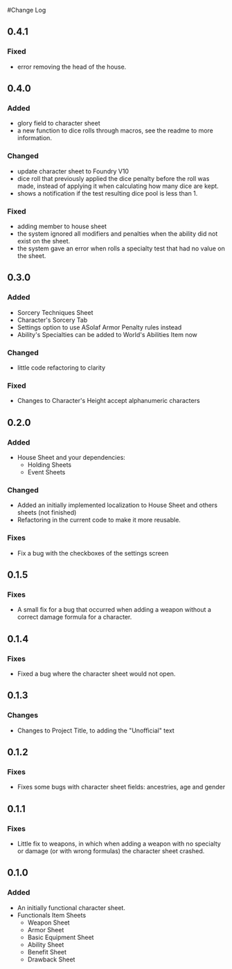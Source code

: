 #Change Log

## 0.4.1

### Fixed
- error removing the head of the house.

## 0.4.0

### Added
- glory field to character sheet
- a new function to dice rolls through macros, see the readme to more information.

### Changed
- update character sheet to Foundry V10
- dice roll that previously applied the dice penalty before the roll was made, instead of applying it when calculating how many dice are kept.
- shows a notification if the test resulting dice pool is less than 1.

### Fixed
- adding member to house sheet
- the system ignored all modifiers and penalties when the ability did not exist on the sheet.
- the system gave an error when rolls a specialty test that had no value on the sheet.

## 0.3.0

### Added

- Sorcery Techniques Sheet
- Character's Sorcery Tab
- Settings option to use ASoIaf Armor Penalty rules instead
- Ability's Specialties can be added to World's Abilities Item now 

### Changed
- little code refactoring to clarity

### Fixed
- Changes to Character's Height accept alphanumeric characters 

## 0.2.0

### Added

- House Sheet and your dependencies:
  - Holding Sheets
  - Event Sheets

### Changed

- Added an initially implemented localization to House Sheet and others sheets (not finished)
- Refactoring in the current code to make it more reusable.

### Fixes
 
- Fix a bug with the checkboxes of the settings screen 

## 0.1.5

### Fixes

- A small fix for a bug that occurred when adding a weapon without a correct damage formula for a character.

## 0.1.4

### Fixes

- Fixed a bug where the character sheet would not open.

## 0.1.3

### Changes

- Changes to Project Title, to adding the "Unofficial" text

## 0.1.2

### Fixes

- Fixes some bugs with character sheet fields: ancestries, age and gender

## 0.1.1

### Fixes

- Little fix to weapons, in which when adding a weapon with no specialty or damage (or with wrong formulas) the character sheet crashed.

## 0.1.0

### Added

- An initially functional character sheet.
- Functionals Item Sheets
  - Weapon Sheet
  - Armor Sheet
  - Basic Equipment Sheet
  - Ability Sheet
  - Benefit Sheet
  - Drawback Sheet